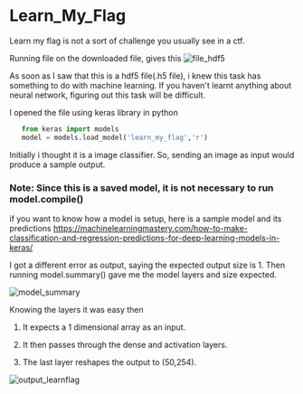 # Learn_My_Flag


Learn my flag is not a sort of challenge you usually see in a ctf.

Running file on the downloaded file, gives this
![file_hdf5](https://user-images.githubusercontent.com/42334661/44017454-000be95e-9ef6-11e8-84cb-ef1c070104e0.png)

As soon as I saw that this is a hdf5 file(.h5 file), i knew this task has something to do with machine learning.
If you haven't learnt anything about neural network, figuring out this task will be difficult.

I opened the file using keras library in python
```python
   from keras import models
   model = models.load_model('learn_my_flag','r')
```

Initially i thought it is a image classifier. So, sending an image as input would produce a sample output.
### Note: Since this is a saved model, it is not necessary to run model.compile()

if you want to know how a model is setup, here is a sample model and its predictions
https://machinelearningmastery.com/how-to-make-classification-and-regression-predictions-for-deep-learning-models-in-keras/


I got a different error as output, saying the expected output size is 1. Then running model.summary() gave me the model layers and size expected.

![model_summary](https://user-images.githubusercontent.com/42334661/44017934-be3af662-9ef7-11e8-8a63-480ddfad1fcf.jpeg)

Knowing the layers it was easy then

1) It expects a 1 dimensional array as an input.

2) It then passes through the dense and activation layers.

3) The last layer reshapes the output to (50,254).

![output_learnflag](https://user-images.githubusercontent.com/42334661/44018310-f62756c8-9ef8-11e8-91cd-49e5e0f703e7.jpeg)


